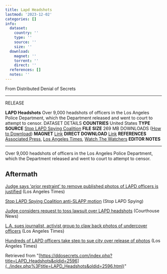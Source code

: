```yaml
---
title: Lapd Headshots
lastmod: '2023-12-02'
categories: []
info:
  dataset:
    country: ''
    type: ''
    source: ''
    size: ''
  download:
    magnet: ''
    torrent: ''
    direct: ''
  references: []
  notes: ''
---
```




From Distributed Denial of Secrets

---
RELEASE

**LAPD Headshots**
Over 9,000 headshots of officers in the Los Angeles Police Department, which the Department released and went to court to attempt to censor.
DATASET DETAILS
**COUNTRIES** United States
**TYPE**
**SOURCE** [Stop LAPD Spying Coalition](https://stoplapdspying.org/)
**FILE SIZE** 269 MB
DOWNLOADS ([How to Download](Torrents.html "Torrents"))
**MAGNET** [Link](magnet:?xt=urn:btih:c7f5234582d772bd16011f0e480f06706cd12f14&dn=LAPD%20Headshots&tr=udp%3A%2F%2Ftracker.opentrackr.org%3A1337&tr=udp%3A%2F%2Ftracker.coppersurfer.tk%3A6969&tr=udp%3A%2F%2Ftracker.leechers-paradise.org%3A6969)
**DIRECT DOWNLOAD** [Link](https://data.ddosecrets.com/LAPD%20Headshots/)
**REFERENCES**
[Associated Press](https://apnews.com/article/los-angeles-police-undercover-officers-investigation-e5301d5403f42a84fcf7fbe52aad839d), [Los Angeles Times](https://archive.is/Lzcrp), [Watch The Watchers](https://watchthewatchers.net/about)
**EDITOR NOTES**

---

Over 9,000 headshots of officers in the Los Angeles Police Department,
which the Department released and went to court to attempt to censor.

## Aftermath

[Judge says 'prior restraint' to remove published photos of LAPD
officers is
justified](https://www.latimes.com/california/story/2023-08-04/judge-justifies-extraordinary-prior-restraint-on-publishing-lapd-photos-appeal-planned) (Los Angeles Times)

[Stop LAPD Spying Coalition anti-SLAPP
motion](https://stoplapdspying.org/wp-content/uploads/2023/04/Stop-LAPD-Spying-Coalition-anti-SLAPP-Motion.pdf) (Stop LAPD Spying)

[Judge considers request to toss lawsuit over LAPD
headshots](https://www.courthousenews.com/judge-considers-request-to-toss-lawsuit-over-lapd-headshots/) (Courthouse News)

[L.A. sues journalist, activist group to claw back photos of undercover
officers](https://www.latimes.com/california/story/2023-04-06/la-officials-sue-journalist-activist-group-after-accidentally-releasing) (Los Angeles Times)

[Hundreds of LAPD officers take step to sue city over release of
photos](https://www.latimes.com/california/story/2023-04-04/more-320-undercover-lapd-officers-file-precursor-to-lawsuit-against-city-over-release-of-their-photos) (Los Angeles Times)

Retrieved from
"[https://ddosecrets.com/index.php?title=LAPD_Headshots&oldid=2596](../index.php%3Ftitle=LAPD_Headshots&oldid=2596.html)"

